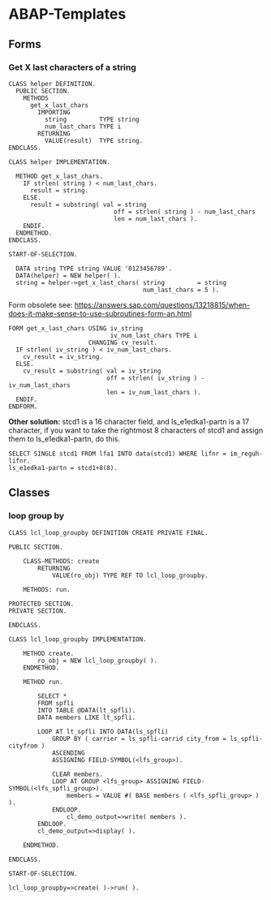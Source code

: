 # ABAP-Templates

## Forms


### Get X last characters of a string

```abap
CLASS helper DEFINITION.
  PUBLIC SECTION.
    METHODS
      get_x_last_chars
        IMPORTING
          string         TYPE string
          num_last_chars TYPE i
        RETURNING
          VALUE(result)  TYPE string.
ENDCLASS.

CLASS helper IMPLEMENTATION.

  METHOD get_x_last_chars.
    IF strlen( string ) < num_last_chars.
      result = string.
    ELSE.
      result = substring( val = string
                             off = strlen( string ) - num_last_chars
                             len = num_last_chars ).
    ENDIF.
  ENDMETHOD.
ENDCLASS.

START-OF-SELECTION.

  DATA string TYPE string VALUE '0123456789'.
  DATA(helper) = NEW helper( ).
  string = helper->get_x_last_chars( string         = string
                                     num_last_chars = 5 ).
```


Form obsolete see: https://answers.sap.com/questions/13218815/when-does-it-make-sense-to-use-subroutines-form-an.html
```abap
FORM get_x_last_chars USING iv_string
                            iv_num_last_chars TYPE i
                      CHANGING cv_result.
  IF strlen( iv_string ) < iv_num_last_chars.
    cv_result = iv_string.
  ELSE.
    cv_result = substring( val = iv_string
                           off = strlen( iv_string ) - iv_num_last_chars
                           len = iv_num_last_chars ).
  ENDIF.
ENDFORM.
```

**Other solution:**
stcd1 is a 16 character field, and ls_e1edka1-partn is a 17 character, if you want to take the rightmost 8 characters of stcd1 and assign them to ls_e1edka1-partn, do this. 

```abap
SELECT SINGLE stcd1 FROM lfa1 INTO data(stcd1) WHERE lifnr = im_reguh-lifnr.
ls_e1edka1-partn = stcd1+8(8).
```

## Classes

### loop group by

```abap
CLASS lcl_loop_groupby DEFINITION CREATE PRIVATE FINAL.

PUBLIC SECTION.

    CLASS-METHODS: create
        RETURNING
            VALUE(ro_obj) TYPE REF TO lcl_loop_groupby.

    METHODS: run.

PROTECTED SECTION.
PRIVATE SECTION.

ENDCLASS.

CLASS lcl_loop_groupby IMPLEMENTATION.

    METHOD create.
        ro_obj = NEW lcl_loop_groupby( ).
    ENDMETHOD.

    METHOD run.

        SELECT *
        FROM spfli
        INTO TABLE @DATA(lt_spfli).
        DATA members LIKE lt_spfli.

        LOOP AT lt_spfli INTO DATA(ls_spfli)
            GROUP BY ( carrier = ls_spfli-carrid city_from = ls_spfli-cityfrom )
            ASCENDING
            ASSIGNING FIELD-SYMBOL(<lfs_group>).

            CLEAR members.
            LOOP AT GROUP <lfs_group> ASSIGNING FIELD-SYMBOL(<lfs_spfli_group>).
                members = VALUE #( BASE members ( <lfs_spfli_group> ) ).
            ENDLOOP.
                cl_demo_output=>write( members ).
        ENDLOOP.
        cl_demo_output=>display( ).

    ENDMETHOD.

ENDCLASS.

START-OF-SELECTION.

lcl_loop_groupby=>create( )->run( ).

```
